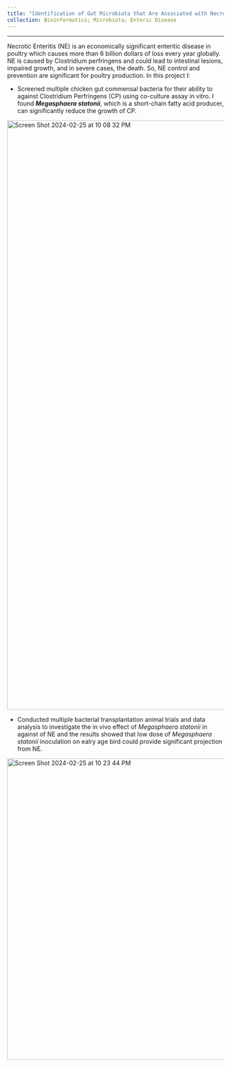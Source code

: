 ```yaml
---
title: "Identification of Gut Microbiota that Are Associated with Necrotics Enteritis Resistance in Chickens"
collection: Bioinformatics; Microbiota; Enteric Disease
---
```


***

Necrotic Enteritis (NE) is an economically significant enteritic disease in poultry which causes more than 6 billion dollars of loss every year globally. NE is caused by Clostridium perfringens and could lead to intestinal lesions, impaired growth, and in severe cases, the death. So, NE control and prevention are significant for poultry production. In this project I: 

* Screened multiple chicken gut commensal bacteria for their ability to against Clostridium Perfringens (CP) using co-culture assay in vitro. I found ***Megasphaera statonii***, which is a short-chain fatty acid producer, can significantly reduce the growth of CP. <bk>

<img width="1369" alt="Screen Shot 2024-02-25 at 10 08 32 PM" src="https://github.com/jingliu92/jingliu.github.io/assets/100873921/6b19d0bb-7021-4712-b992-e0a8c8344bd0"> <bk>

* Conducted multiple bacterial transplantation animal trials and data analysis to investigate the in vivo effect of *Megasphaera statonii* in against of NE and the results showed that low dose of *Megasphaera statonii* inoculation on ealry age bird could provide significant projection from NE.
<img width="700" alt="Screen Shot 2024-02-25 at 10 23 44 PM" src="https://github.com/jingliu92/jingliu.github.io/assets/100873921/a26690b4-5b4a-4e34-a4dd-20fc7bd12efa">


